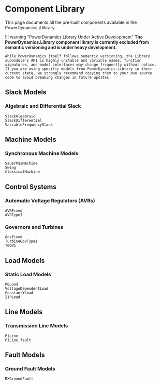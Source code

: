 # Component Library

This page documents all the pre-built components available in the PowerDynamics.jl library.

!!! warning "PowerDynamics.Library Under Active Development"
    **The PowerDynamics.Library component library is currently excluded from semantic versioning and is under heavy development.**

    While PowerDynamics itself follows semantic versioning, the Library submodule's API is highly unstable and variable names, function signatures, and model interfaces may change frequently without notice. If you are using specific models from PowerDynamics.Library in their current state, we strongly recommend copying them to your own source code to avoid breaking changes in future updates.

## Slack Models

### Algebraic and Differential Slack
```@docs
SlackAlgebraic
SlackDifferential
VariableFrequencySlack
```

## Machine Models

### Synchronous Machine Models
```@docs
SauerPaiMachine
Swing
ClassicalMachine
```

## Control Systems

### Automatic Voltage Regulators (AVRs)
```@docs
AVRFixed
AVRTypeI
```

### Governors and Turbines
```@docs
GovFixed
TurbineGovTypeI
TGOV1
```

## Load Models

### Static Load Models
```@docs
PQLoad
VoltageDependentLoad
ConstantYLoad
ZIPLoad
```

## Line Models

### Transmission Line Models
```@docs
PiLine
PiLine_fault
```

## Fault Models

### Ground Fault Models
```@docs
RXGroundFault
```
